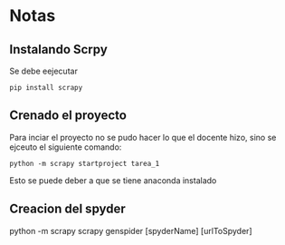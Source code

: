 # Notas
## Instalando Scrpy
Se debe eejecutar

```pip install scrapy```
## Crenado el proyecto
Para inciar el proyecto no se pudo hacer lo que el docente hizo, sino se ejceuto el siguiente comando:

```python -m scrapy startproject tarea_1```

Esto se puede deber a que se tiene anaconda instalado


## Creacion del spyder
python -m scrapy scrapy genspider [spyderName] [urlToSpyder]